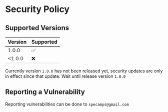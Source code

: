 # Security Policy

## Supported Versions

| Version | Supported          |
| ------- | ------------------ |
| 1.0.0   | :white_check_mark: |
| <1.0.0  | :x:                |

Currently version `1.0.0` has not been released yet, security updates are only in effect since that update. Wait until release version `1.0.0`

## Reporting a Vulnerability

Reporting vulnerabilities can be done to `specamps@gmail.com`
